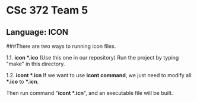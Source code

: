 # CSc 372 Team 5

## Language: ICON

###There are two ways to running icon files.

1.1. **icon \*.ico** (Use this one in our repository)
Run the project by typing "make" in this directory.

1.2. **icont \*.icn**
If we want to use **icont command**, we just need to modify all **\*.ico** to **\*.icn**.

Then run command "**icont \*.icn**", and an executable file will be built.



